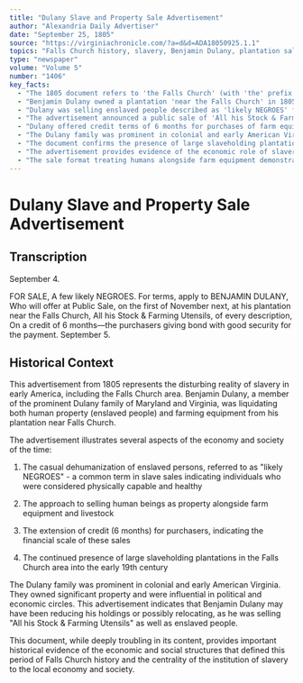 ```yaml
---
title: "Dulany Slave and Property Sale Advertisement"
author: "Alexandria Daily Advertiser"
date: "September 25, 1805"
source: "https://virginiachronicle.com/?a=d&d=ADA18050925.1.1"
topics: "Falls Church history, slavery, Benjamin Dulany, plantation sales, early American economy, human trafficking"
type: "newspaper"
volume: "Volume 5"
number: "1406"
key_facts:
  - "The 1805 document refers to 'the Falls Church' (with 'the' prefix but without apostrophe)"
  - "Benjamin Dulany owned a plantation 'near the Falls Church' in 1805"
  - "Dulany was selling enslaved people described as 'likely NEGROES' from his Falls Church area plantation"
  - "The advertisement announced a public sale of 'All his Stock & Farming Utensils' on November 1, 1805"
  - "Dulany offered credit terms of 6 months for purchases of farm equipment and livestock"
  - "The Dulany family was prominent in colonial and early American Virginia"
  - "The document confirms the presence of large slaveholding plantations in the Falls Church area into the early 19th century"
  - "The advertisement provides evidence of the economic role of slavery in the Falls Church area"
  - "The sale format treating humans alongside farm equipment demonstrates the dehumanizing nature of slavery in the region"
---
```


# Dulany Slave and Property Sale Advertisement

## Transcription

September 4.

FOR SALE,
A few likely NEGROES.
For terms, apply to
BENJAMIN DULANY,
Who will offer at Public Sale, on the first of November next, at his plantation near the Falls Church,
All his Stock & Farming Utensils,
of every description,
On a credit of 6 months—the purchasers giving bond with good security for the payment.
September 5.

## Historical Context

This advertisement from 1805 represents the disturbing reality of slavery in early America, including the Falls Church area. Benjamin Dulany, a member of the prominent Dulany family of Maryland and Virginia, was liquidating both human property (enslaved people) and farming equipment from his plantation near Falls Church.

The advertisement illustrates several aspects of the economy and society of the time:

1. The casual dehumanization of enslaved persons, referred to as "likely NEGROES" - a common term in slave sales indicating individuals who were considered physically capable and healthy

2. The approach to selling human beings as property alongside farm equipment and livestock

3. The extension of credit (6 months) for purchasers, indicating the financial scale of these sales

4. The continued presence of large slaveholding plantations in the Falls Church area into the early 19th century

The Dulany family was prominent in colonial and early American Virginia. They owned significant property and were influential in political and economic circles. This advertisement indicates that Benjamin Dulany may have been reducing his holdings or possibly relocating, as he was selling "All his Stock & Farming Utensils" as well as enslaved people.

This document, while deeply troubling in its content, provides important historical evidence of the economic and social structures that defined this period of Falls Church history and the centrality of the institution of slavery to the local economy and society. 